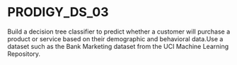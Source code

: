 # PRODIGY_DS_03

Build a decision tree classifier to predict whether a customer will purchase a product or service based on their demographic and behavioral data.Use a dataset such as the Bank Marketing dataset from the UCI Machine Learning Repository.
